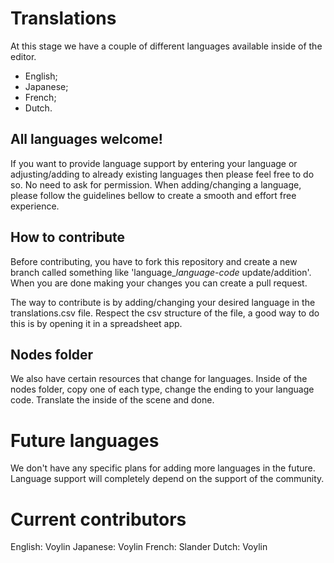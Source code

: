 # Translations

At this stage we have a couple of different languages available inside of the editor.

- English;
- Japanese;
- French;
- Dutch.

## All languages welcome!

If you want to provide language support by entering your language or adjusting/adding to already existing languages then please feel free to do so. No need to ask for permission. When adding/changing a language, please follow the guidelines bellow to create a smooth and effort free experience.

## How to contribute

Before contributing, you have to fork this repository and create a new branch called something like 'language_*language-code* update/addition'. When you are done making your changes you can create a pull request.

The way to contribute is by adding/changing your desired language in the translations.csv file. Respect the csv structure of the file, a good way to do this is by opening it in a spreadsheet app.

## Nodes folder

We also have certain resources that change for languages. Inside of the nodes folder, copy one of each type, change the ending to your language code. Translate the inside of the scene and done.

# Future languages

We don't have any specific plans for adding more languages in the future. Language support will completely depend on the support of the community.

# Current contributors

English: Voylin
Japanese: Voylin
French: Slander
Dutch: Voylin
